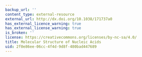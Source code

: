 ```yaml
---
backup_url: ''
content_type: external-resource
external_url: http://dx.doi.org/10.1038/171737a0
has_external_licence_warning: true
has_external_license_warning: true
is_broken: ''
license: https://creativecommons.org/licenses/by-nc-sa/4.0/
title: Molecular Structure of Nucleic Acids
uid: 2f0e86ee-06cc-4f4d-9d8f-480bad447689
---
```


